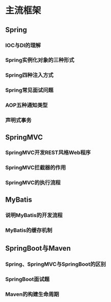 # 主流框架

## Spring

### IOC与DI的理解

### Spring实例化对象的三种形式

### Spring四种注入方式

### Spring常见面试问题

### AOP五种通知类型

### 声明式事务

## SpringMVC

### SpringMVC开发REST风格Web程序

### SpringMVC拦截器的作用

### SpringMVC的执行流程

## MyBatis

### 说明MyBatis的开发流程

### MyBatis的缓存机制

## SpringBoot与Maven

### Spring、SpringMVC与SpringBoot的区别

### SpringBoot面试题

### Maven的构建生命周期